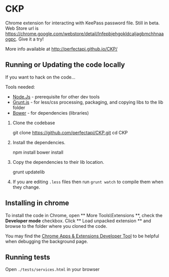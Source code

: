# CKP
Chrome extension for interacting with KeePass password file.  Still in beta.  Web Store url is https://chrome.google.com/webstore/detail/lnfepbjehgokldcaljagbmchhnaaogpc.   Give it a try!

More info available at http://perfectapi.github.io/CKP/

## Running or Updating the code locally
If you want to hack on the code...

Tools needed:
* [Node.Js](http://nodejs.org/) - prerequisite for other dev tools
* [Grunt.js](gruntjs.com) - for less/css processing, packaging, and copying libs to the lib folder
* [Bower](http://bower.io/) - for dependencies (libraries)

1) Clone the codebase 

    git clone https://github.com/perfectapi/CKP.git
    cd CKP

2) Install the dependencies. 

    npm install
    bower install 

3) Copy the dependencies to their lib location.  

    grunt updatelib

4) If you are editing ```.less``` files then run ```grunt watch``` to compile them when they change.

## Installing in chrome ##
To install the code in Chrome, open ** More Tools\Extensions **, check the **Developer mode** checkbox.  Click ** Load unpacked extension ** and browse to the folder where you cloned the code.  

You may find the [Chrome Apps & Extensions Developer Tool](https://chrome.google.com/webstore/detail/chrome-apps-extensions-de/ohmmkhmmmpcnpikjeljgnaoabkaalbgc) to be helpful when debugging the background page.


## Running tests ##

Open ```./tests/services.html``` in your browser
